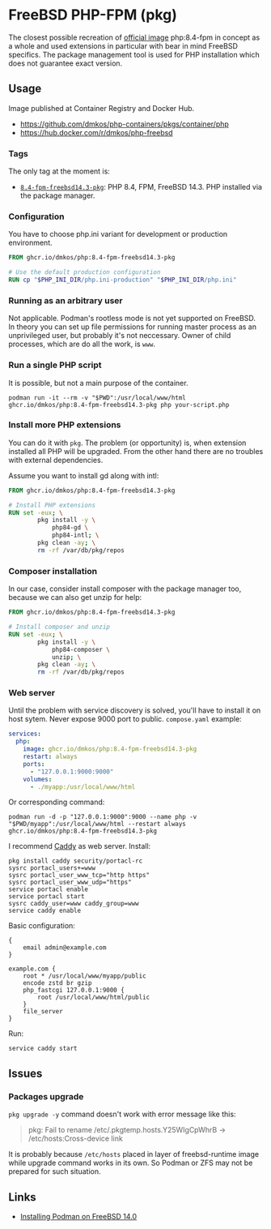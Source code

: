 # FreeBSD PHP-FPM (pkg)

The closest possible recreation of [official image](https://hub.docker.com/_/php)
php:8.4-fpm in concept as a whole and used extensions in particular with bear
in mind FreeBSD specifics. The package management tool is used for PHP
installation which does not guarantee exact version.

## Usage

Image published at Container Registry and Docker Hub.

* https://github.com/dmkos/php-containers/pkgs/container/php
* https://hub.docker.com/r/dmkos/php-freebsd

### Tags

The only tag at the moment is:

* [`8.4-fpm-freebsd14.3-pkg`](./8.4/Containerfile): PHP 8.4, FPM, FreeBSD 14.3.
PHP installed via the package manager.

### Configuration

You have to choose php.ini variant for development or production environment.

```dockerfile
FROM ghcr.io/dmkos/php:8.4-fpm-freebsd14.3-pkg

# Use the default production configuration
RUN cp "$PHP_INI_DIR/php.ini-production" "$PHP_INI_DIR/php.ini"
```

### Running as an arbitrary user

Not applicable. Podman's rootless mode is not yet supported on FreeBSD.
In theory you can set up file permissions for running master process as an
unprivileged user, but probably it's not neccessary. Owner of child processes,
which are do all the work, is `www`.

### Run a single PHP script

It is possible, but not a main purpose of the container.

```shell
podman run -it --rm -v "$PWD":/usr/local/www/html ghcr.io/dmkos/php:8.4-fpm-freebsd14.3-pkg php your-script.php
```

### Install more PHP extensions

You can do it with `pkg`. The problem (or opportunity) is, when extension
installed all PHP will be upgraded. From the other hand there are no troubles
with external dependencies.

Assume you want to install gd along with intl:

```dockerfile
FROM ghcr.io/dmkos/php:8.4-fpm-freebsd14.3-pkg

# Install PHP extensions
RUN set -eux; \
        pkg install -y \
            php84-gd \
            php84-intl; \
        pkg clean -ay; \
        rm -rf /var/db/pkg/repos
```

### Composer installation

In our case, consider install composer with the package manager too, because
we can also get unzip for help:

```dockerfile
FROM ghcr.io/dmkos/php:8.4-fpm-freebsd14.3-pkg

# Install composer and unzip
RUN set -eux; \
        pkg install -y \
            php84-composer \
            unzip; \
        pkg clean -ay; \
        rm -rf /var/db/pkg/repos
```

### Web server

Until the problem with service discovery is solved, you'll have to install it
on host sytem. Never expose 9000 port to public. `compose.yaml` example:

```yaml
services:
  php:
    image: ghcr.io/dmkos/php:8.4-fpm-freebsd14.3-pkg
    restart: always
    ports:
      - "127.0.0.1:9000:9000"
    volumes:
      - ./myapp:/usr/local/www/html
```

Or corresponding command:

```shell
podman run -d -p "127.0.0.1:9000":9000 --name php -v "$PWD/myapp":/usr/local/www/html --restart always ghcr.io/dmkos/php:8.4-fpm-freebsd14.3-pkg
```

I recommend [Caddy](https://caddyserver.com/) as web server. Install:

```shell
pkg install caddy security/portacl-rc
sysrc portacl_users+=www
sysrc portacl_user_www_tcp="http https"
sysrc portacl_user_www_udp="https"
service portacl enable
service portacl start
sysrc caddy_user=www caddy_group=www
service caddy enable
```

Basic configuration:

```
{
    email admin@example.com
}

example.com {
    root * /usr/local/www/myapp/public
    encode zstd br gzip
    php_fastcgi 127.0.0.1:9000 {
        root /usr/local/www/html/public
    }
    file_server
}
```

Run:

```shell
service caddy start
```

## Issues

### Packages upgrade

`pkg upgrade -y` command doesn't work with error message like this:

> pkg: Fail to rename /etc/.pkgtemp.hosts.Y25WIgCpWhrB -> /etc/hosts:Cross-device link

It is probably because `/etc/hosts` placed in layer of freebsd-runtime image
while upgrade command works in its own. So Podman or ZFS may not be prepared for
such situation.

## Links

* [Installing Podman on FreeBSD 14.0](https://podman.io/docs/installation#installing-on-freebsd-140)
